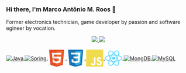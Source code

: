 ### Hi there, I'm Marco Antônio M. Roos 👋
Former electronics technician, game developer by passion and software egineer by vocation.

<div align="center">
  <a href="https://github.com/marcosRoos">
  <img height="180em" src="https://github-readme-stats.vercel.app/api?username=marcosRoos&show_icons=true&theme=merko&include_all_commits=true&count_private=true"/>
  <img height="180em" src="https://github-readme-stats.vercel.app/api/top-langs/?username=marcosRoos&layout=compact&langs_count=7&theme=merko"/>
</div>
  
<div style="display: inline_block"><br>
   <img align="center" alt="Java" height="48" width="48" title="Java" src="https://cdn.jsdelivr.net/gh/devicons/devicon/icons/java/java-original.svg">
    <img align="center" alt="Spring" height="48" width="48" title="Spring"  src="https://cdn.jsdelivr.net/gh/devicons/devicon/icons/spring/spring-original.svg">
  <img align="center" alt="HTML5" height="48" width="48" title="HTML5"  src="https://raw.githubusercontent.com/devicons/devicon/master/icons/html5/html5-original.svg">
  <img align="center" alt="CSS3" height="48" width="48" title="CSS3"  src="https://raw.githubusercontent.com/devicons/devicon/master/icons/css3/css3-original.svg">
  <img align="center" alt="Javascript" height="48" width="48" title="Javascript"  src="https://raw.githubusercontent.com/devicons/devicon/master/icons/javascript/javascript-plain.svg">
  <img align="center" alt="React" height="48" width="48" title="React"  src="https://raw.githubusercontent.com/devicons/devicon/master/icons/react/react-original.svg">
  <img align="center" alt="MongDB" height="48" width="48" title="MongoDB"  src="https://cdn.jsdelivr.net/gh/devicons/devicon/icons/mongodb/mongodb-original.svg">
  <img align="center" alt="MySQL" height="48" width="48" title="MySQL"  src="https://cdn.jsdelivr.net/gh/devicons/devicon/icons/mysql/mysql-original.svg">
</div>
  
  
